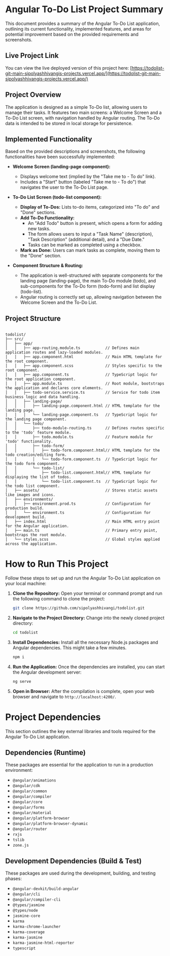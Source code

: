 # Angular To-Do List Project Summary

This document provides a summary of the Angular To-Do List application, outlining its current functionality, implemented features, and areas for potential improvement based on the provided requirements and screenshots.

## Live Project Link

You can view the live deployed version of this project here:
[https://todolist-git-main-sipolyashhivangis-projects.vercel.app/](https://todolist-git-main-sipolyashhivangis-projects.vercel.app/)

## Project Overview

The application is designed as a simple To-Do list, allowing users to manage their tasks. It features two main screens: a Welcome Screen and a To-Do List screen, with navigation handled by Angular routing. The To-Do data is intended to be stored in local storage for persistence.

## Implemented Functionality

Based on the provided descriptions and screenshots, the following functionalities have been successfully implemented:

* **Welcome Screen (landing-page component):**
    * Displays welcome text (implied by the "Take me to - To do" link).
    * Includes a "Start" button (labeled "Take me to - To do") that navigates the user to the To-Do List page.

* **To-Do List Screen (todo-list component):**
    * **Display of To-Dos:** Lists to-do items, categorized into "To do" and "Done" sections.
    * **Add To-Do Functionality:**
        * An "Add Todo" button is present, which opens a form for adding new tasks.
        * The form allows users to input a "Task Name" (description), "Task Description" (additional detail), and a "Due Date."
        * Tasks can be marked as completed using a checkbox.
    * **Mark as Done:** Users can mark tasks as complete, moving them to the "Done" section.

* **Component Structure & Routing:**
    * The application is well-structured with separate components for the landing page (landing-page), the main To-Do module (todo), and sub-components for the To-Do form (todo-form) and list display (todo-list).
    * Angular routing is correctly set up, allowing navigation between the Welcome Screen and the To-Do List.

## Project Structure

```

todolist/
├── src/
│   ├── app/
│   │   ├── app-routing.module.ts           // Defines main application routes and lazy-loaded modules.
│   │   ├── app.component.html              // Main HTML template for the root component.
│   │   ├── app.component.scss              // Styles specific to the root component.
│   │   ├── app.component.ts                // TypeScript logic for the root application component.
│   │   ├── app.module.ts                   // Root module, bootstraps the application and declares core elements.
│   │   ├── todo-service.service.ts         // Service for todo item business logic and data handling.
│   │   ├── landing-page/
│   │   │   ├── landing-page.component.html // HTML template for the landing page.
│   │   │   └── landing-page.component.ts   // TypeScript logic for the landing page component.
│   │   └── todo/
│   │       ├── todo-module-routing.ts      // Defines routes specific to the 'todo' feature module.
│   │       ├── todo.module.ts              // Feature module for 'todo' functionality.
│   │       ├── todo-form/
│   │       │   ├── todo-form.component.html// HTML template for the todo creation/editing form.
│   │       │   └── todo-form.component.ts  // TypeScript logic for the todo form component.
│   │       └── todo-list/
│   │           ├── todo-list.component.html// HTML template for displaying the list of todos.
│   │           └── todo-list.component.ts  // TypeScript logic for the todo list component.
│   ├── assets/                             // Stores static assets like images and icons.
│   ├── environments/
│   │   ├── environment.prod.ts             // Configuration for production build.
│   │   └── environment.ts                  // Configuration for development build.
│   ├── index.html                          // Main HTML entry point for the Angular application.
│   ├── main.ts                             // Primary entry point, bootstraps the root module.
│   └── styles.scss                         // Global styles applied across the application.

```
# How to Run This Project

Follow these steps to set up and run the Angular To-Do List application on your local machine:

1.  **Clone the Repository:**
    Open your terminal or command prompt and run the following command to clone the project:
    ```bash
    git clone https://github.com/sipolyashhivangi/todolist.git
    ```

2.  **Navigate to the Project Directory:**
    Change into the newly cloned project directory:
    ```bash
    cd todolist
    ```

3.  **Install Dependencies:**
    Install all the necessary Node.js packages and Angular dependencies. This might take a few minutes.
    ```bash
    npm i
    ```

4.  **Run the Application:**
    Once the dependencies are installed, you can start the Angular development server:
    ```bash
    ng serve
    ```

5.  **Open in Browser:**
    After the compilation is complete, open your web browser and navigate to `http://localhost:4200/`.

# Project Dependencies

This section outlines the key external libraries and tools required for the Angular To-Do List application.

## Dependencies (Runtime)

These packages are essential for the application to run in a production environment:

* `@angular/animations`
* `@angular/cdk`
* `@angular/common`
* `@angular/compiler`
* `@angular/core`
* `@angular/forms`
* `@angular/material`
* `@angular/platform-browser`
* `@angular/platform-browser-dynamic`
* `@angular/router`
* `rxjs`
* `tslib`
* `zone.js`

## Development Dependencies (Build & Test)

These packages are used during the development, building, and testing phases:

* `@angular-devkit/build-angular`
* `@angular/cli`
* `@angular/compiler-cli`
* `@types/jasmine`
* `@types/node`
* `jasmine-core`
* `karma`
* `karma-chrome-launcher`
* `karma-coverage`
* `karma-jasmine`
* `karma-jasmine-html-reporter`
* `typescript`
